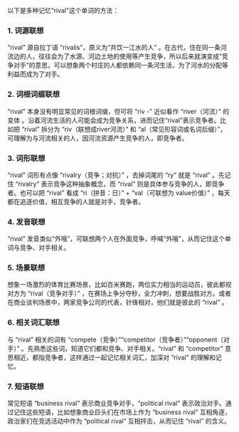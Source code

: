 以下是多种记忆“rival”这个单词的方法：

### 1. 词源联想
“rival” 源自拉丁语 “rivalis”，原义为“共饮一江水的人” 。在古代，住在同一条河流边的人，往往会为了水源、河边土地的使用等产生竞争，所以后来就演变成“竞争对手”的意思。可以想象两个村庄的人都依赖同一条河生活，为了河水的分配等利益而成为了对手。

### 2. 词根词缀联想
“rival” 本身没有明显常见的词根词缀，但可将 “riv -” 近似看作 “river（河流）” 的变体 。沿着河流生活的人可能会成为竞争关系，进而记住“rival”表示竞争者。比如把 “rival” 拆分为 “riv（联想成river河流）” 和 “al（常见形容词或名词后缀）”，可理解为与河流相关的人，因河流资源产生竞争的人，即竞争者。

### 3. 词形联想
“rival” 词形有点像 “rivalry（竞争；对抗）” ，去掉词尾的 “ry” 就是 “rival” 。先记住 “rivalry” 表示竞争这种抽象概念，而 “rival” 则是具体参与竞争的人，即竞争者。也可以把 “rival” 看成 “ri（拼音：日）” + “val（可联想为 value价值）” ，每天都在追逐价值，相互竞争的人就是对手，竞争者。

### 4. 发音联想
“rival” 发音类似“外哦”，可联想两个人在外面竞争，呼喊“外哦”，从而记住这个单词与竞争、对手相关。

### 5. 场景联想
想象一场激烈的体育比赛场景，比如百米赛跑，两位实力相当的运动员，彼此都视对方为 “rival（竞争对手）” ，在赛场上争分夺秒，全力冲刺，想要战胜对方。或者在商业谈判场景中，两家竞争公司的代表，针锋相对，他们就是彼此的 “rival” 。

### 6. 相关词汇联想
与 “rival” 相关的词有 “compete（竞争）”“competitor（竞争者）”“opponent（对手）” 。先熟悉这些词，知道它们都和竞争、对手相关。“rival” 和 “competitor” 意思相近，都指竞争者，这样通过一起记忆相关词汇，加深对 “rival” 的理解和记忆。

### 7. 短语联想
常见短语 “business rival” 表示商业竞争对手，“political rival” 表示政治对手。通过记住这些短语，比如想象商业巨头们在市场上作为 “business rival” 互相角逐，政治家们在竞选活动中作为 “political rival” 互相抨击，从而记住 “rival” 的含义。 